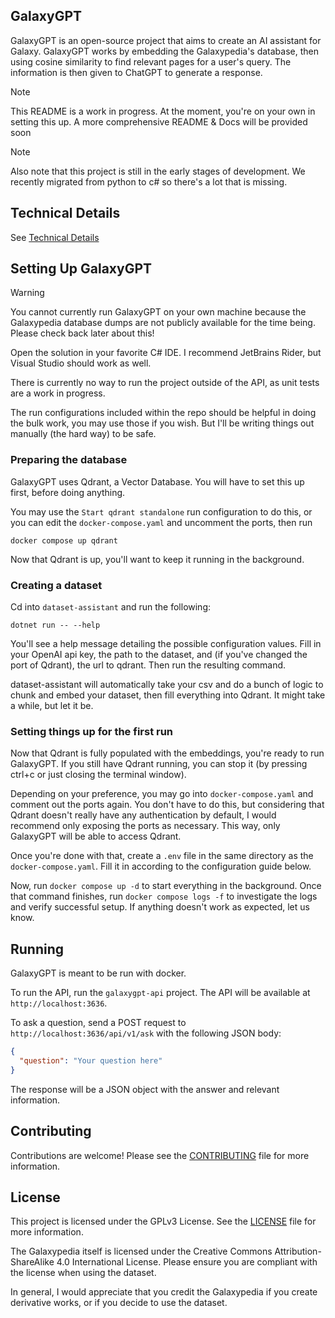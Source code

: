 ## GalaxyGPT
GalaxyGPT is an open-source project that aims to create an AI assistant for Galaxy. GalaxyGPT works by embedding the Galaxypedia's database, then using cosine similarity to find relevant pages for a user's query. The information is then given to ChatGPT to generate a response.

> [!NOTE]
> This README is a work in progress. At the moment, you're on your own in setting this up. A more comprehensive README & Docs will be provided soon

> [!NOTE]
> Also note that this project is still in the early stages of development. We recently migrated from python to c# so there's a lot that is missing.

## Technical Details
See [Technical Details](https://blog.smallketchup.ca/galaxypedia/2024/08/14/GalaxyGPT.html#:~:text=in%20your%20pocket!-,technical%20details,-This%20is%20the)

## Setting Up GalaxyGPT
> [!WARNING]
> You cannot currently run GalaxyGPT on your own machine because the Galaxypedia database dumps are not publicly available for the time being. Please check back later about this!

Open the solution in your favorite C# IDE. I recommend JetBrains Rider, but Visual Studio should work as well.

There is currently no way to run the project outside of the API, as unit tests are a work in progress.

The run configurations included within the repo should be helpful in doing the bulk work, you may use those if you wish. But I'll be writing things out manually (the hard way) to be safe.

### Preparing the database
GalaxyGPT uses Qdrant, a Vector Database. You will have to set this up first, before doing anything.

You may use the `Start qdrant standalone` run configuration to do this, or you can edit the `docker-compose.yaml` and uncomment the ports, then run
```
docker compose up qdrant
```

Now that Qdrant is up, you'll want to keep it running in the background.
### Creating a dataset
Cd into `dataset-assistant` and run the following:
```
dotnet run -- --help
```
You'll see a help message detailing the possible configuration values. Fill in your OpenAI api key, the path to the dataset, and (if you've changed the port of Qdrant), the url to qdrant. Then run the resulting command.

dataset-assistant will automatically take your csv and do a bunch of logic to chunk and embed your dataset, then fill everything into Qdrant. It might take a while, but let it be.

### Setting things up for the first run
Now that Qdrant is fully populated with the embeddings, you're ready to run GalaxyGPT. If you still have Qdrant running, you can stop it (by pressing ctrl+c or just closing the terminal window).

Depending on your preference, you may go into `docker-compose.yaml` and comment out the ports again. You don't have to do this, but considering that Qdrant doesn't really have any authentication by default, I would recommend only exposing the ports as necessary. This way, only GalaxyGPT will be able to access Qdrant.

Once you're done with that, create a `.env` file in the same directory as the `docker-compose.yaml`. Fill it in according to the configuration guide below.

Now, run `docker compose up -d` to start everything in the background. Once that command finishes, run `docker compose logs -f` to investigate the logs and verify successful setup. If anything doesn't work as expected, let us know.

## Running
GalaxyGPT is meant to be run with docker.

To run the API, run the `galaxygpt-api` project. The API will be available at `http://localhost:3636`.

To ask a question, send a POST request to `http://localhost:3636/api/v1/ask` with the following JSON body:
```json
{
  "question": "Your question here"
}
```
The response will be a JSON object with the answer and relevant information.

## Contributing
Contributions are welcome! Please see the [CONTRIBUTING](CONTRIBUTING.md) file for more information.

## License
This project is licensed under the GPLv3 License. See the [LICENSE](LICENSE) file for more information.

The Galaxypedia itself is licensed under the Creative Commons Attribution-ShareAlike 4.0 International License. Please ensure you are compliant with the license when using the dataset.

In general, I would appreciate that you credit the Galaxypedia if you create derivative works, or if you decide to use the dataset.
